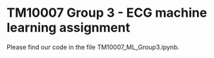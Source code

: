 # TM10007 Group 3 - ECG machine learning assignment

Please find our code in the file TM10007_ML_Group3.ipynb.
